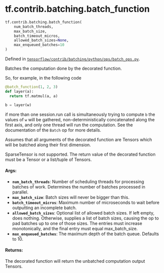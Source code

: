 <div itemscope itemtype="http://developers.google.com/ReferenceObject">
<meta itemprop="name" content="tf.contrib.batching.batch_function" />
</div>

# tf.contrib.batching.batch_function

``` python
tf.contrib.batching.batch_function(
    num_batch_threads,
    max_batch_size,
    batch_timeout_micros,
    allowed_batch_sizes=None,
    max_enqueued_batches=10
)
```



Defined in [`tensorflow/contrib/batching/python/ops/batch_ops.py`](https://www.tensorflow.org/code/tensorflow/contrib/batching/python/ops/batch_ops.py).

Batches the computation done by the decorated function.

So, for example, in the following code

```python
@batch_function(1, 2, 3)
def layer(a):
  return tf.matmul(a, a)

b = layer(w)
```

if more than one session.run call is simultaneously trying to compute `b`
the values of `w` will be gathered, non-deterministically concatenated
along the first axis, and only one thread will run the computation. See the
documentation of the `Batch` op for more details.

Assumes that all arguments of the decorated function are Tensors which will
be batched along their first dimension.

SparseTensor is not supported. The return value of the decorated function
must be a Tensor or a list/tuple of Tensors.

#### Args:

* <b>`num_batch_threads`</b>: Number of scheduling threads for processing batches
   of work. Determines the number of batches processed in parallel.
* <b>`max_batch_size`</b>: Batch sizes will never be bigger than this.
* <b>`batch_timeout_micros`</b>: Maximum number of microseconds to wait before
   outputting an incomplete batch.
* <b>`allowed_batch_sizes`</b>: Optional list of allowed batch sizes. If left empty,
   does nothing. Otherwise, supplies a list of batch sizes, causing the op
   to pad batches up to one of those sizes. The entries must increase
   monotonically, and the final entry must equal max_batch_size.
* <b>`max_enqueued_batches`</b>: The maximum depth of the batch queue. Defaults to 10.


#### Returns:

The decorated function will return the unbatched computation output Tensors.